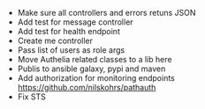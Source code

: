 - Make sure all controllers and errors retuns JSON
- Add test for message controller
- Add test for health endpoint
- Create me controller
- Pass list of users as role args
- Move Authelia related classes to a lib here
- Publis to ansible galaxy, pypi and maven
- Add authorization for monitoring endpoints https://github.com/nilskohrs/pathauth
- Fix STS
